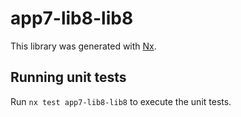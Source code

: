 # app7-lib8-lib8

This library was generated with [Nx](https://nx.dev).

## Running unit tests

Run `nx test app7-lib8-lib8` to execute the unit tests.
